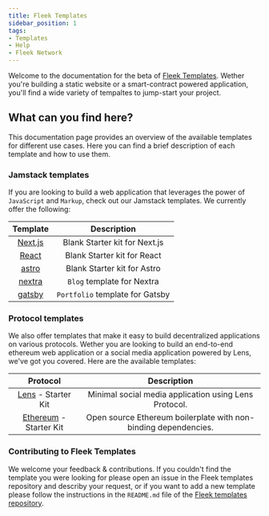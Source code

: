 ```yaml
---
title: Fleek Templates
sidebar_position: 1
tags:
- Templates
- Help
- Fleek Network
---
```

Welcome to the documentation for the beta of [Fleek Templates](https://github.com/fleekxyz/templates). Wether you're building a static website or a smart-contract powered application, you'll find a wide variety of tempaltes to jump-start your project.

## What can you find here?
This documentation page provides an overview of the available templates for different use cases.
Here you can find a brief description of each template and how to use them.

### Jamstack templates
If you are looking to build a web application that leverages the power of `JavaScript` and `Markup`, check out our Jamstack templates. We currently offer the following:

| Template | Description |                                                   
| :------: | :---------: |                                                   
| [Next.js](https://github.com/fleekxyz/nextjs-template) | Blank Starter kit for Next.js |                                                   
| [React](https://github.com/fleekxyz/react-template) | Blank Starter kit for React |                                                   
| [astro](https://github.com/fleekxyz/astro-template) | Blank Starter kit for Astro |                                                   
| [nextra](https://github.com/fleekxyz/fleek-demos-blog) | `Blog` template for Nextra |
| [gatsby](https://github.com/fleekxyz/gatsby-portfolio-theme) | `Portfolio` template for Gatsby |

### Protocol templates
We also offer templates that make it easy to build decentralized applications on various protocols. Wether you are looking to build an end-to-end ethereum web application or a social media application powered by Lens, we've got you covered. Here are the available templates:
 
| Protocol | Description |
| :------: | :---------: |                                                   
| [Lens](https://github.com/fleekxyz/lens-template) - Starter Kit | Minimal social media application using Lens Protocol. |                                                   
| [Ethereum](https://github.com/fleekxyz/ethereum-boilerplate) - Starter Kit | Open source Ethereum boilerplate with non-binding dependencies. |

### Contributing to Fleek Templates

We welcome your feedback & contributions. If you couldn't find the template you were looking for please open an issue in the Fleek templates repository and describy your request, or if you want to add a new template please follow the instructions in the `README.md` file of the [Fleek templates repository](https://github.com/fleekxyz/templates).



